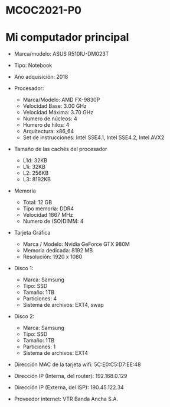 # MCOC2021-P0

# Mi computador principal

* Marca/modelo: ASUS R510IU-DM023T
* Tipo: Notebook
* Año adquisición: 2018
* Procesador:
  * Marca/Modelo: AMD FX-9830P
  * Velocidad Base: 3.00 GHz
  * Velocidad Máxima: 3.70 GHz
  * Numero de núcleos: 4 
  * Humero de hilos: 4
  * Arquitectura: x86_64
  * Set de instrucciones: Intel SSE4.1, Intel SSE4.2, Intel AVX2
* Tamaño de las cachés del procesador
  * L1d: 32KB
  * L1i: 32KB
  * L2: 256KB
  * L3: 8192KB
* Memoria 
  * Total: 12 GB
  * Tipo memoria: DDR4
  * Velocidad 1867 MHz
  * Numero de (SO)DIMM: 4
* Tarjeta Gráfica
  * Marca / Modelo: Nvidia GeForce GTX 980M
  * Memoria dedicada: 8192 MB
  * Resolución: 1920 x 1080
* Disco 1: 
  * Marca: Samsung
  * Tipo: SSD
  * Tamaño: 1TB
  * Particiones: 4
  * Sistema de archivos: EXT4, swap
* Disco 2: 
  * Marca: Samsung
  * Tipo: SSD
  * Tamaño: 1TB
  * Particiones: 1
  * Sistema de archivos: EXT4
  
* Dirección MAC de la tarjeta wifi: 5C:E0:C5:D7:EE:48 
* Dirección IP (Interna, del router): 192.168.0.129
* Dirección IP (Externa, del ISP): 190.45.122.34
* Proveedor internet: VTR Banda Ancha S.A.




